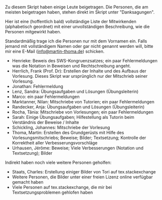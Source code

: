 Zu diesem Skript haben einige Leute beigetragen. Die Personen, die am
meisten beigetragen haben, stehen direkt im Skript unter "Danksagungen".

Hier ist eine (hoffentlich bald) vollständige Liste der Mitwirkenden
(alphabetisch geordnet) mit einer unvollständigen Beschreibung, wie die
Personen mitgewirkt haben.

Standardmäßig trage ich die Personen nur mit dem Vornamen ein. Falls jemand mit
vollständigem Namen oder gar nicht genannt werden will, bitte mir eine E-Mail
(info@martin-thoma.de) schicken.

* Henrieke: Beweis des SWS-Kongruenzsatzes; ein paar Fehlermeldungen was die
  Notation in Beweisen und Rechtschreibung angeht.
* Herrlich, Frank (Prof. Dr): Erstellen der Inhalte und des Aufbaus der
  Vorlesung. Dieses Skript war ursprünglich nur der Mitschrieb seiner
  Vorlesung.
* Jonathan: Fehlermeldung
* Lenz, Sandra: Übungsaufgaben und Lösungen (Übungsleiterin)
* Marco: ein paar Fehlermeldungen
* Marktanner, Nilan: Mitschriebe von Tutorien; ein paar Fehlermeldungen
* Randecker, Anja: Übungsaufgaben und Lösungen (Übungsleiterin)
* Rocha, Tânia: Mitschriebe von Vorlesungen; ein paar Fehlermeldungen
* Sarah: Einige Übungsaufgaben; Hilfestellung als Tutorin beim Verständnis der
  Beweise / Inhalte
* Schickling, Johannes: Mitschriebe der Vorlesung
* Thoma, Martin: Erstellen des Grundgerüsts mit Hilfe des
  Vorlesungsmitschriebs; Beweise; Bilder; Textsetzung; Kontrolle der
  Korrektheit aller Verbesserungsvorschläge
* Urhausen, Jérôme: Beweise; Viele Verbesserungen (Notation und Textsetzung);
  Bilder

Indirekt haben noch viele weitere Personen geholfen:

* Staats, Charles: Erstellung einiger Bilder von Tori auf tex.stackexchange
* Weitere Personen, die Bilder unter einer freien Lizenz online verfügbar
  gemacht haben
* Viele Personen auf tex.stackexchange, die mir bei Textsetzungsproblemen
  gehlofen haben